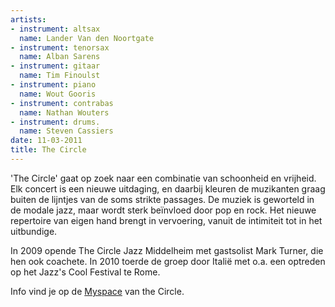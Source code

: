 ```yaml
---
artists:
- instrument: altsax
  name: Lander Van den Noortgate
- instrument: tenorsax
  name: Alban Sarens
- instrument: gitaar
  name: Tim Finoulst
- instrument: piano
  name: Wout Gooris
- instrument: contrabas
  name: Nathan Wouters
- instrument: drums.
  name: Steven Cassiers
date: 11-03-2011
title: The Circle
---
```

'The Circle' gaat op zoek naar een combinatie van schoonheid en vrijheid. Elk concert is
een nieuwe uitdaging, en daarbij kleuren de muzikanten graag buiten de lijntjes van de
soms strikte passages. De muziek is geworteld in de modale jazz, maar wordt sterk
beïnvloed door pop en rock. Het nieuwe repertoire van eigen hand brengt in vervoering,
vanuit de intimiteit tot in het uitbundige. 

In 2009 opende The Circle Jazz Middelheim met gastsolist Mark Turner, 
die hen ook coachete. In 2010 toerde de groep door Italië met o.a. een optreden
op het Jazz's Cool Festival te Rome.

Info vind je op de [Myspace](http://www.myspace.com/circleband1) van the Circle.